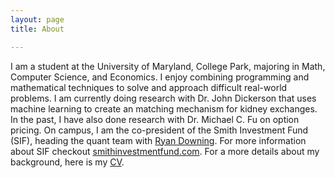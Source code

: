 ```yaml
---
layout: page
title: About

---
```


I am a student at the University of Maryland, College Park, majoring in Math, Computer Science, and Economics. I enjoy combining programming and mathematical techniques to solve and approach difficult real-world problems. I am currently doing research with Dr. John Dickerson that uses machine learning to create an matching mechanism for kidney exchanges. In the past, I have also done research with Dr. Michael C. Fu on option pricing. On campus, I am the co-president of the Smith Investment Fund (SIF), heading the quant team with [Ryan Downing](https://ryansdowning.com). For more information about SIF checkout [smithinvestmentfund.com](https://smithinvestmentfund.com). For a more details about my background, here is my [CV](./CV.pdf).
